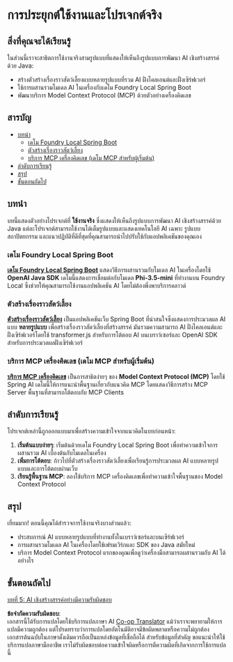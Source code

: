<!--
CO_OP_TRANSLATOR_METADATA:
{
  "original_hash": "14c0a61ecc1cd2012a9c129236dfdf71",
  "translation_date": "2025-07-29T15:31:13+00:00",
  "source_file": "04-PracticalSamples/README.md",
  "language_code": "th"
}
-->
# การประยุกต์ใช้งานและโปรเจกต์จริง

## สิ่งที่คุณจะได้เรียนรู้
ในส่วนนี้เราจะสาธิตการใช้งานจริงสามรูปแบบที่แสดงให้เห็นถึงรูปแบบการพัฒนา AI เชิงสร้างสรรค์ด้วย Java:
- สร้างตัวสร้างเรื่องราวสัตว์เลี้ยงแบบหลายรูปแบบที่รวม AI ฝั่งไคลเอนต์และฝั่งเซิร์ฟเวอร์
- ใช้การผสานรวมโมเดล AI ในเครื่องกับเดโม Foundry Local Spring Boot
- พัฒนาบริการ Model Context Protocol (MCP) ด้วยตัวอย่างเครื่องคิดเลข

## สารบัญ

- [บทนำ](../../../04-PracticalSamples)
  - [เดโม Foundry Local Spring Boot](../../../04-PracticalSamples)
  - [ตัวสร้างเรื่องราวสัตว์เลี้ยง](../../../04-PracticalSamples)
  - [บริการ MCP เครื่องคิดเลข (เดโม MCP สำหรับผู้เริ่มต้น)](../../../04-PracticalSamples)
- [ลำดับการเรียนรู้](../../../04-PracticalSamples)
- [สรุป](../../../04-PracticalSamples)
- [ขั้นตอนถัดไป](../../../04-PracticalSamples)

## บทนำ

บทนี้แสดงตัวอย่างโปรเจกต์ที่ **ใช้งานจริง** ซึ่งแสดงให้เห็นถึงรูปแบบการพัฒนา AI เชิงสร้างสรรค์ด้วย Java แต่ละโปรเจกต์สามารถใช้งานได้เต็มรูปแบบและแสดงเทคโนโลยี AI เฉพาะ รูปแบบสถาปัตยกรรม และแนวปฏิบัติที่ดีที่สุดที่คุณสามารถนำไปปรับใช้กับแอปพลิเคชันของคุณเอง

### เดโม Foundry Local Spring Boot

**[เดโม Foundry Local Spring Boot](foundrylocal/README.md)** แสดงวิธีการผสานรวมกับโมเดล AI ในเครื่องโดยใช้ **OpenAI Java SDK** เดโมนี้แสดงการเชื่อมต่อกับโมเดล **Phi-3.5-mini** ที่ทำงานบน Foundry Local ซึ่งช่วยให้คุณสามารถใช้งานแอปพลิเคชัน AI โดยไม่ต้องพึ่งพาบริการคลาวด์

### ตัวสร้างเรื่องราวสัตว์เลี้ยง

**[ตัวสร้างเรื่องราวสัตว์เลี้ยง](petstory/README.md)** เป็นแอปพลิเคชันเว็บ Spring Boot ที่น่าสนใจซึ่งแสดงการประมวลผล AI แบบ **หลายรูปแบบ** เพื่อสร้างเรื่องราวสัตว์เลี้ยงที่สร้างสรรค์ มันรวมความสามารถ AI ฝั่งไคลเอนต์และฝั่งเซิร์ฟเวอร์โดยใช้ transformer.js สำหรับการโต้ตอบ AI บนเบราว์เซอร์และ OpenAI SDK สำหรับการประมวลผลฝั่งเซิร์ฟเวอร์

### บริการ MCP เครื่องคิดเลข (เดโม MCP สำหรับผู้เริ่มต้น)

**[บริการ MCP เครื่องคิดเลข](calculator/README.md)** เป็นการสาธิตง่ายๆ ของ **Model Context Protocol (MCP)** โดยใช้ Spring AI เดโมนี้ให้การแนะนำพื้นฐานเกี่ยวกับแนวคิด MCP โดยแสดงวิธีการสร้าง MCP Server พื้นฐานที่สามารถโต้ตอบกับ MCP Clients

## ลำดับการเรียนรู้

โปรเจกต์เหล่านี้ถูกออกแบบมาเพื่อสร้างความเข้าใจจากแนวคิดในบทก่อนหน้า:

1. **เริ่มต้นแบบง่ายๆ**: เริ่มต้นด้วยเดโม Foundry Local Spring Boot เพื่อทำความเข้าใจการผสานรวม AI เบื้องต้นกับโมเดลในเครื่อง
2. **เพิ่มการโต้ตอบ**: ก้าวไปที่ตัวสร้างเรื่องราวสัตว์เลี้ยงเพื่อเรียนรู้การประมวลผล AI แบบหลายรูปแบบและการโต้ตอบผ่านเว็บ
3. **เรียนรู้พื้นฐาน MCP**: ลองใช้บริการ MCP เครื่องคิดเลขเพื่อทำความเข้าใจพื้นฐานของ Model Context Protocol

## สรุป

เยี่ยมมาก! ตอนนี้คุณได้สำรวจการใช้งานจริงบางส่วนแล้ว:

- ประสบการณ์ AI แบบหลายรูปแบบที่ทำงานทั้งในเบราว์เซอร์และบนเซิร์ฟเวอร์
- การผสานรวมโมเดล AI ในเครื่องโดยใช้เฟรมเวิร์กและ SDK ของ Java สมัยใหม่
- บริการ Model Context Protocol แรกของคุณเพื่อดูว่าเครื่องมือสามารถผสานรวมกับ AI ได้อย่างไร

## ขั้นตอนถัดไป

[บทที่ 5: AI เชิงสร้างสรรค์อย่างมีความรับผิดชอบ](../05-ResponsibleGenAI/README.md)

**ข้อจำกัดความรับผิดชอบ**:  
เอกสารนี้ได้รับการแปลโดยใช้บริการแปลภาษา AI [Co-op Translator](https://github.com/Azure/co-op-translator) แม้ว่าเราจะพยายามให้การแปลมีความถูกต้อง แต่โปรดทราบว่าการแปลโดยอัตโนมัติอาจมีข้อผิดพลาดหรือความไม่ถูกต้อง เอกสารต้นฉบับในภาษาดั้งเดิมควรถือเป็นแหล่งข้อมูลที่เชื่อถือได้ สำหรับข้อมูลที่สำคัญ ขอแนะนำให้ใช้บริการแปลภาษามืออาชีพ เราไม่รับผิดชอบต่อความเข้าใจผิดหรือการตีความผิดที่เกิดจากการใช้การแปลนี้